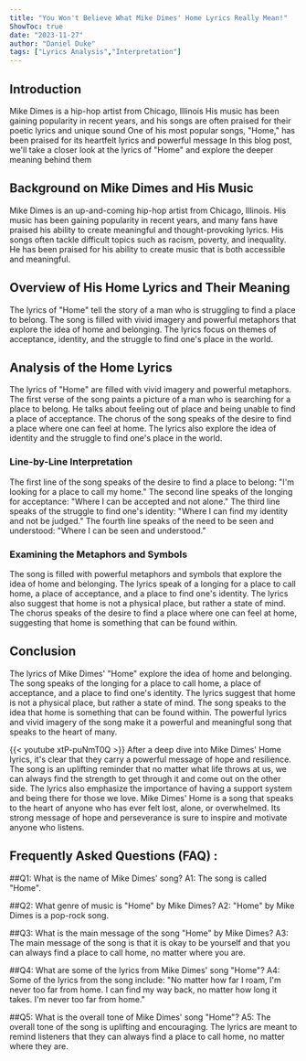 ```yaml
---
title: "You Won't Believe What Mike Dimes' Home Lyrics Really Mean!"
ShowToc: true 
date: "2023-11-27"
author: "Daniel Duke" 
tags: ["Lyrics Analysis","Interpretation"]
---
```

## Introduction

Mike Dimes is a hip-hop artist from Chicago, Illinois His music has been gaining popularity in recent years, and his songs are often praised for their poetic lyrics and unique sound One of his most popular songs, "Home," has been praised for its heartfelt lyrics and powerful message In this blog post, we'll take a closer look at the lyrics of "Home" and explore the deeper meaning behind them

## Background on Mike Dimes and His Music

Mike Dimes is an up-and-coming hip-hop artist from Chicago, Illinois. His music has been gaining popularity in recent years, and many fans have praised his ability to create meaningful and thought-provoking lyrics. His songs often tackle difficult topics such as racism, poverty, and inequality. He has been praised for his ability to create music that is both accessible and meaningful.

## Overview of His Home Lyrics and Their Meaning

The lyrics of "Home" tell the story of a man who is struggling to find a place to belong. The song is filled with vivid imagery and powerful metaphors that explore the idea of home and belonging. The lyrics focus on themes of acceptance, identity, and the struggle to find one's place in the world.

## Analysis of the Home Lyrics

The lyrics of "Home" are filled with vivid imagery and powerful metaphors. The first verse of the song paints a picture of a man who is searching for a place to belong. He talks about feeling out of place and being unable to find a place of acceptance. The chorus of the song speaks of the desire to find a place where one can feel at home. The lyrics also explore the idea of identity and the struggle to find one's place in the world.

### Line-by-Line Interpretation

The first line of the song speaks of the desire to find a place to belong: "I'm looking for a place to call my home." The second line speaks of the longing for acceptance: "Where I can be accepted and not alone." The third line speaks of the struggle to find one's identity: "Where I can find my identity and not be judged." The fourth line speaks of the need to be seen and understood: "Where I can be seen and understood."

### Examining the Metaphors and Symbols

The song is filled with powerful metaphors and symbols that explore the idea of home and belonging. The lyrics speak of a longing for a place to call home, a place of acceptance, and a place to find one's identity. The lyrics also suggest that home is not a physical place, but rather a state of mind. The chorus speaks of the desire to find a place where one can feel at home, suggesting that home is something that can be found within.

## Conclusion

The lyrics of Mike Dimes' "Home" explore the idea of home and belonging. The song speaks of the longing for a place to call home, a place of acceptance, and a place to find one's identity. The lyrics suggest that home is not a physical place, but rather a state of mind. The song speaks to the idea that home is something that can be found within. The powerful lyrics and vivid imagery of the song make it a powerful and meaningful song that speaks to the heart of many.

{{< youtube xtP-puNmT0Q >}} 
After a deep dive into Mike Dimes' Home lyrics, it's clear that they carry a powerful message of hope and resilience. The song is an uplifting reminder that no matter what life throws at us, we can always find the strength to get through it and come out on the other side. The lyrics also emphasize the importance of having a support system and being there for those we love. Mike Dimes' Home is a song that speaks to the heart of anyone who has ever felt lost, alone, or overwhelmed. Its strong message of hope and perseverance is sure to inspire and motivate anyone who listens.

## Frequently Asked Questions (FAQ) :
##Q1: What is the name of Mike Dimes' song?
A1: The song is called "Home". 

##Q2: What genre of music is "Home" by Mike Dimes?
A2: "Home" by Mike Dimes is a pop-rock song. 

##Q3: What is the main message of the song "Home" by Mike Dimes?
A3: The main message of the song is that it is okay to be yourself and that you can always find a place to call home, no matter where you are. 

##Q4: What are some of the lyrics from Mike Dimes' song "Home"?
A4: Some of the lyrics from the song include: "No matter how far I roam, I'm never too far from home. I can find my way back, no matter how long it takes. I'm never too far from home." 

##Q5: What is the overall tone of Mike Dimes' song "Home"?
A5: The overall tone of the song is uplifting and encouraging. The lyrics are meant to remind listeners that they can always find a place to call home, no matter where they are.



